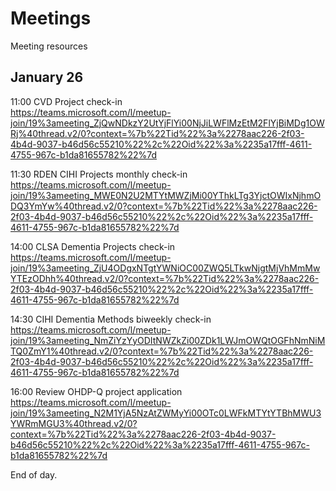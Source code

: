 # Meetings
Meeting resources

## January 26

11:00 CVD Project check-in  
https://teams.microsoft.com/l/meetup-join/19%3ameeting_ZjQwNDkzY2UtYjFlYi00NjJiLWFlMzEtM2FlYjBiMDg1OWRj%40thread.v2/0?context=%7b%22Tid%22%3a%2278aac226-2f03-4b4d-9037-b46d56c55210%22%2c%22Oid%22%3a%2235a17fff-4611-4755-967c-b1da81655782%22%7d

11:30 RDEN CIHI Projects monthly check-in 
https://teams.microsoft.com/l/meetup-join/19%3ameeting_MWE0N2U2MTYtMWZjMi00YThkLTg3YjctOWIxNjhmODQ3YmYw%40thread.v2/0?context=%7b%22Tid%22%3a%2278aac226-2f03-4b4d-9037-b46d56c55210%22%2c%22Oid%22%3a%2235a17fff-4611-4755-967c-b1da81655782%22%7d

14:00 CLSA Dementia Projects check-in
https://teams.microsoft.com/l/meetup-join/19%3ameeting_ZjU4ODgxNTgtYWNiOC00ZWQ5LTkwNjgtMjVhMmMwYTEzODhh%40thread.v2/0?context=%7b%22Tid%22%3a%2278aac226-2f03-4b4d-9037-b46d56c55210%22%2c%22Oid%22%3a%2235a17fff-4611-4755-967c-b1da81655782%22%7d

14:30 CIHI Dementia Methods biweekly check-in
https://teams.microsoft.com/l/meetup-join/19%3ameeting_NmZiYzYyODItNWZkZi00ZDk1LWJmOWQtOGFhNmNiMTQ0ZmY1%40thread.v2/0?context=%7b%22Tid%22%3a%2278aac226-2f03-4b4d-9037-b46d56c55210%22%2c%22Oid%22%3a%2235a17fff-4611-4755-967c-b1da81655782%22%7d

16:00 Review OHDP-Q project application
https://teams.microsoft.com/l/meetup-join/19%3ameeting_N2M1YjA5NzAtZWMyYi00OTc0LWFkMTYtYTBhMWU3YWRmMGU3%40thread.v2/0?context=%7b%22Tid%22%3a%2278aac226-2f03-4b4d-9037-b46d56c55210%22%2c%22Oid%22%3a%2235a17fff-4611-4755-967c-b1da81655782%22%7d

End of day.
